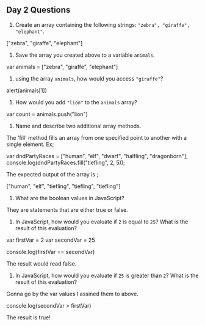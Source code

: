 ## Day 2 Questions

1. Create an array containing the following strings: `"zebra", "giraffe", "elephant"`.

["zebra", "giraffe", "elephant"]

1. Save the array you created above to a variable `animals`.

var animals = ["zebra", "giraffe", "elephant"]

1. using the array `animals`, how would you access `"giraffe"`?

alert(animals[1])

1. How would you add `"lion"` to the `animals` array?

var count = animals.push("lion")

1. Name and describe two additional array methods.

The 'fill' method fills an array from one specified point to another with a single element. Ex;

var dndPartyRaces = ["human", "elf", "dwarf", "halfling", "dragonborn"];
console.log(dndPartyRaces.fill("tiefling", 2, 5));

The expected output of the array is ;

["human", "elf", "tiefling", "tiefling", "tiefling"]

1. What are the boolean values in JavaScript?

They are statements that are either true or false.

1. In JavaScript, how would you evaluate if `2` is equal to `25`? What is the result of this evaluation?

var firstVar = 2
var secondVar = 25

console.log(firstVar == secondVar)

The result would read false.

1. In JavaScript, how would you evaluate if `25` is greater than `2`? What is the result of this evaluation?

Gonna go by the var values I assined them to above.

console.log(secondVar > firstVar)

The result is true! 
